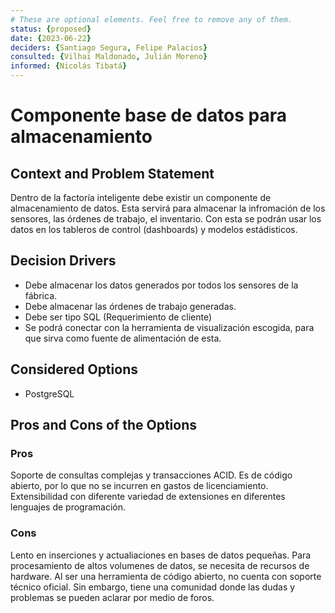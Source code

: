 ```yaml
---
# These are optional elements. Feel free to remove any of them.
status: {proposed}
date: {2023-06-22}
deciders: {Santiago Segura, Felipe Palacios}
consulted: {Vilhai Maldonado, Julián Moreno}
informed: {Nicolás Tibatá}
---
```

# Componente base de datos para almacenamiento

## Context and Problem Statement

Dentro de la factoría inteligente debe existir un componente de almacenamiento de datos. Esta servirá para almacenar la infromación de los sensores, las órdenes de trabajo, el inventario. Con esta se podrán usar los datos en los tableros de control (dashboards) y modelos estádisticos. 

<!-- This is an optional element. Feel free to remove. -->
## Decision Drivers

* Debe almacenar los datos generados por todos los sensores de la fábrica. 
* Debe almacenar las órdenes de trabajo generadas. 
* Debe ser tipo SQL (Requerimiento de cliente)
* Se podrá conectar con la herramienta de visualización escogida, para que sirva como fuente de alimentación de esta. 

## Considered Options

* PostgreSQL


<!-- This is an optional element. Feel free to remove. -->

## Pros and Cons of the Options

### Pros

Soporte de consultas complejas y transacciones ACID.
Es de código abierto, por lo que no se incurren en gastos de licenciamiento. 
Extensibilidad con  diferente variedad de extensiones en diferentes lenguajes de programación.  


### Cons

Lento en inserciones y actualiaciones en bases de datos pequeñas. 
Para procesamiento de altos volumenes de datos, se necesita de recursos de hardware.
Al ser una herramienta de código abierto, no cuenta con soporte técnico oficial. Sin embargo, tiene una comunidad donde las dudas y problemas se pueden aclarar por medio de foros. 


